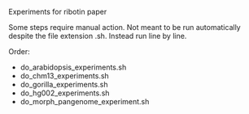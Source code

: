 Experiments for ribotin paper

Some steps require manual action.
Not meant to be run automatically despite the file extension .sh.
Instead run line by line.

Order:
- do_arabidopsis_experiments.sh
- do_chm13_experiments.sh
- do_gorilla_experiments.sh
- do_hg002_experiments.sh
- do_morph_pangenome_experiment.sh
